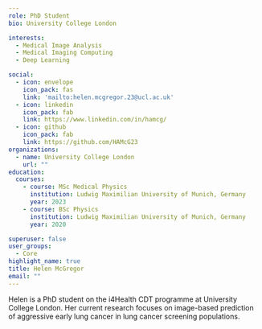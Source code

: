 ```yaml
---
role: PhD Student
bio: University College London

interests:
  - Medical Image Analysis
  - Medical Imaging Computing
  - Deep Learning

social:
  - icon: envelope
    icon_pack: fas
    link: 'mailto:helen.mcgregor.23@ucl.ac.uk'
  - icon: linkedin
    icon_pack: fab
    link: https://www.linkedin.com/in/hamcg/
  - icon: github
    icon_pack: fab
    link: https://github.com/HAMcG23
organizations:
  - name: University College London
    url: ""
education:
  courses:
    - course: MSc Medical Physics
      institution: Ludwig Maximilian University of Munich, Germany
      year: 2023
    - course: BSc Physics
      institution: Ludwig Maximilian University of Munich, Germany
      year: 2020

superuser: false
user_groups:
  - Core
highlight_name: true
title: Helen McGregor
email: ""
---
```


Helen is a PhD student on the i4Health CDT programme at University College London. Her current research focuses on image-based prediction of aggressive early lung cancer in lung cancer screening populations.

